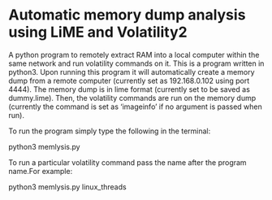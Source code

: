 # Automatic memory dump analysis using LiME and Volatility2
A python program to remotely extract RAM into a local computer within the same network and run volatility commands on it.
This is a program written in python3. Upon running this program it will automatically create a memory dump from a remote computer (currently set as 192.168.0.102 using port 4444). The memory dump is in lime format (currently set to be saved as dummy.lime). Then, the volatility commands are run on the memory dump (currently the command is set as ‘imageinfo’ if no argument is passed when run). 

To run the program simply type the following in the terminal:

python3 memlysis.py 

To run a particular volatility command pass the name after the program name.For example:

python3 memlysis.py linux_threads
